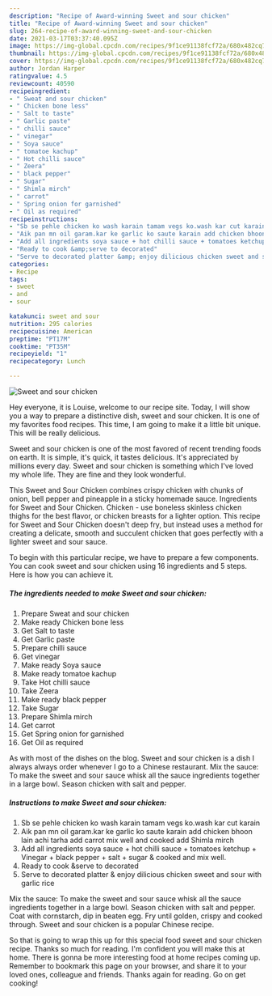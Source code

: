 ```yaml
---
description: "Recipe of Award-winning Sweet and sour chicken"
title: "Recipe of Award-winning Sweet and sour chicken"
slug: 264-recipe-of-award-winning-sweet-and-sour-chicken
date: 2021-03-17T03:37:40.095Z
image: https://img-global.cpcdn.com/recipes/9f1ce91138fcf72a/680x482cq70/sweet-and-sour-chicken-recipe-main-photo.jpg
thumbnail: https://img-global.cpcdn.com/recipes/9f1ce91138fcf72a/680x482cq70/sweet-and-sour-chicken-recipe-main-photo.jpg
cover: https://img-global.cpcdn.com/recipes/9f1ce91138fcf72a/680x482cq70/sweet-and-sour-chicken-recipe-main-photo.jpg
author: Jordan Harper
ratingvalue: 4.5
reviewcount: 40590
recipeingredient:
- " Sweat and sour chicken"
- " Chicken bone less"
- " Salt to taste"
- " Garlic paste"
- " chilli sauce"
- " vinegar"
- " Soya sauce"
- " tomatoe kachup"
- " Hot chilli sauce"
- " Zeera"
- " black pepper"
- " Sugar"
- " Shimla mirch"
- " carrot"
- " Spring onion for garnished"
- " Oil as required"
recipeinstructions:
- "Sb se pehle chicken ko wash karain tamam vegs ko.wash kar cut karain"
- "Aik pan mn oil garam.kar ke garlic ko saute karain add chicken bhoon lain achi tarha add carrot mix well and cooked add Shimla mirch"
- "Add all ingredients soya sauce + hot chilli sauce + tomatoes ketchup + Vinegar + black pepper + salt + sugar &amp; cooked and mix well."
- "Ready to cook &amp;serve to decorated"
- "Serve to decorated platter &amp; enjoy dilicious chicken sweet and sour with garlic rice"
categories:
- Recipe
tags:
- sweet
- and
- sour

katakunci: sweet and sour 
nutrition: 295 calories
recipecuisine: American
preptime: "PT17M"
cooktime: "PT35M"
recipeyield: "1"
recipecategory: Lunch

---
```



![Sweet and sour chicken](https://img-global.cpcdn.com/recipes/9f1ce91138fcf72a/680x482cq70/sweet-and-sour-chicken-recipe-main-photo.jpg)

Hey everyone, it is Louise, welcome to our recipe site. Today, I will show you a way to prepare a distinctive dish, sweet and sour chicken. It is one of my favorites food recipes. This time, I am going to make it a little bit unique. This will be really delicious.

Sweet and sour chicken is one of the most favored of recent trending foods on earth. It is simple, it's quick, it tastes delicious. It's appreciated by millions every day. Sweet and sour chicken is something which I've loved my whole life. They are fine and they look wonderful.

This Sweet and Sour Chicken combines crispy chicken with chunks of onion, bell pepper and pineapple in a sticky homemade sauce. Ingredients for Sweet and Sour Chicken. Chicken - use boneless skinless chicken thighs for the best flavor, or chicken breasts for a lighter option. This recipe for Sweet and Sour Chicken doesn&#39;t deep fry, but instead uses a method for creating a delicate, smooth and succulent chicken that goes perfectly with a lighter sweet and sour sauce.


To begin with this particular recipe, we have to prepare a few components. You can cook sweet and sour chicken using 16 ingredients and 5 steps. Here is how you can achieve it.

<!--inarticleads1-->

##### The ingredients needed to make Sweet and sour chicken:

1. Prepare  Sweat and sour chicken
1. Make ready  Chicken bone less
1. Get  Salt to taste
1. Get  Garlic paste
1. Prepare  chilli sauce
1. Get  vinegar
1. Make ready  Soya sauce
1. Make ready  tomatoe kachup
1. Take  Hot chilli sauce
1. Take  Zeera
1. Make ready  black pepper
1. Take  Sugar
1. Prepare  Shimla mirch
1. Get  carrot
1. Get  Spring onion for garnished
1. Get  Oil as required


As with most of the dishes on the blog. Sweet and sour chicken is a dish I always always order whenever I go to a Chinese restaurant. Mix the sauce: To make the sweet and sour sauce whisk all the sauce ingredients together in a large bowl. Season chicken with salt and pepper. 

<!--inarticleads2-->

##### Instructions to make Sweet and sour chicken:

1. Sb se pehle chicken ko wash karain tamam vegs ko.wash kar cut karain
1. Aik pan mn oil garam.kar ke garlic ko saute karain add chicken bhoon lain achi tarha add carrot mix well and cooked add Shimla mirch
1. Add all ingredients soya sauce + hot chilli sauce + tomatoes ketchup + Vinegar + black pepper + salt + sugar &amp; cooked and mix well.
1. Ready to cook &amp;serve to decorated
1. Serve to decorated platter &amp; enjoy dilicious chicken sweet and sour with garlic rice


Mix the sauce: To make the sweet and sour sauce whisk all the sauce ingredients together in a large bowl. Season chicken with salt and pepper. Coat with cornstarch, dip in beaten egg. Fry until golden, crispy and cooked through. Sweet and sour chicken is a popular Chinese recipe. 

So that is going to wrap this up for this special food sweet and sour chicken recipe. Thanks so much for reading. I'm confident you will make this at home. There is gonna be more interesting food at home recipes coming up. Remember to bookmark this page on your browser, and share it to your loved ones, colleague and friends. Thanks again for reading. Go on get cooking!
